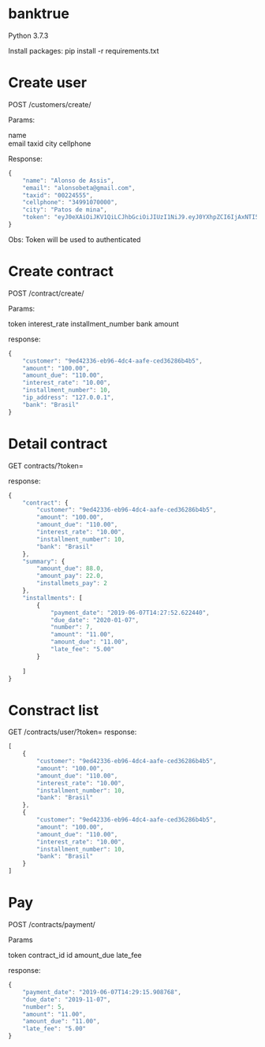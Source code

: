 banktrue
================

Python 3.7.3

Install packages:  pip install -r requirements.txt


Create user
================
POST
/customers/create/

Params:

name\
email
taxid
city
cellphone

Response:

```javascript
{
    "name": "Alonso de Assis",
    "email": "alonsobeta@gmail.com",
    "taxid": "00224555",
    "cellphone": "34991070000",
    "city": "Patos de mina",
    "token": "eyJ0eXAiOiJKV1QiLCJhbGciOiJIUzI1NiJ9.eyJ0YXhpZCI6IjAxNTI5MTY0NjY1In0.rARotlt3_I8b5mARau9-FIetMVLtZ0uL-vsGezsu3sg"
}
```

Obs: Token will be used to authenticated

Create contract
================

POST
/contract/create/

Params:

token
interest_rate
installment_number
bank
amount

response:

```javascript
{
    "customer": "9ed42336-eb96-4dc4-aafe-ced36286b4b5",
    "amount": "100.00",
    "amount_due": "110.00",
    "interest_rate": "10.00",
    "installment_number": 10,
    "ip_address": "127.0.0.1",
    "bank": "Brasil"
}
```

Detail contract
================

GET
contracts/<uuid>?token=<mytoken>

response:

```javascript
{
    "contract": {
        "customer": "9ed42336-eb96-4dc4-aafe-ced36286b4b5",
        "amount": "100.00",
        "amount_due": "110.00",
        "interest_rate": "10.00",
        "installment_number": 10,
        "bank": "Brasil"
    },
    "summary": {
        "amount_due": 88.0,
        "amount_pay": 22.0,
        "installmets_pay": 2
    },
    "installments": [
        {
            "payment_date": "2019-06-07T14:27:52.622440",
            "due_date": "2020-01-07",
            "number": 7,
            "amount": "11.00",
            "amount_due": "11.00",
            "late_fee": "5.00"
        }
    
    ]
}
```

Constract list
================

GET
/contracts/user/?token=<mytoken>
response:

```javascript
[
    {
        "customer": "9ed42336-eb96-4dc4-aafe-ced36286b4b5",
        "amount": "100.00",
        "amount_due": "110.00",
        "interest_rate": "10.00",
        "installment_number": 10,
        "bank": "Brasil"
    },
    {
        "customer": "9ed42336-eb96-4dc4-aafe-ced36286b4b5",
        "amount": "100.00",
        "amount_due": "110.00",
        "interest_rate": "10.00",
        "installment_number": 10,
        "bank": "Brasil"
    }
]
```

Pay
================

POST
/contracts/payment/

Params


token
contract_id
id
amount_due
late_fee


response:

```javascript
{
    "payment_date": "2019-06-07T14:29:15.908768",
    "due_date": "2019-11-07",
    "number": 5,
    "amount": "11.00",
    "amount_due": "11.00",
    "late_fee": "5.00"
}
```